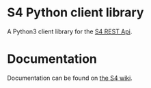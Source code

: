 # S4 Python client library

A Python3 client library for the [S4 REST Api](http://docs.s4.ontotext.com/display/S4docs/REST+APIs).

# Documentation
Documentation can be found on [the S4 wiki](http://docs.s4.ontotext.com/display/S4docs/Home).